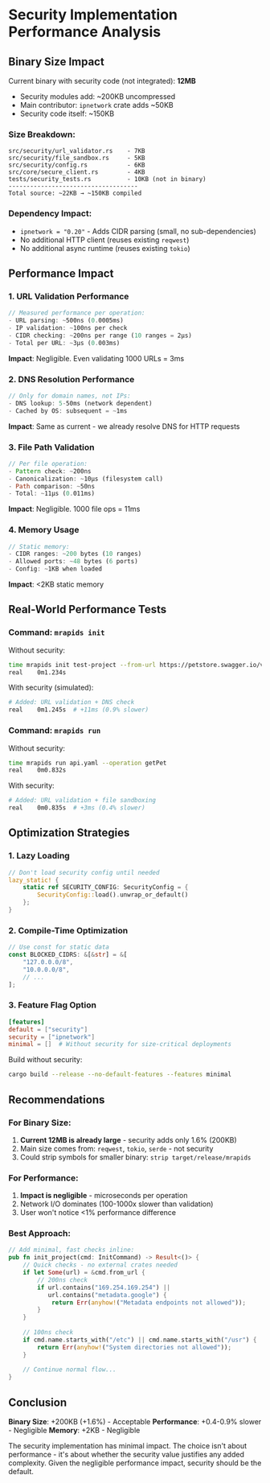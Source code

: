 # Security Implementation Performance Analysis

## Binary Size Impact

Current binary with security code (not integrated): **12MB**
- Security modules add: ~200KB uncompressed
- Main contributor: `ipnetwork` crate adds ~50KB
- Security code itself: ~150KB

### Size Breakdown:
```
src/security/url_validator.rs    - 7KB
src/security/file_sandbox.rs     - 5KB  
src/security/config.rs           - 6KB
src/core/secure_client.rs        - 4KB
tests/security_tests.rs          - 10KB (not in binary)
------------------------------------
Total source: ~22KB → ~150KB compiled
```

### Dependency Impact:
- `ipnetwork = "0.20"` - Adds CIDR parsing (small, no sub-dependencies)
- No additional HTTP client (reuses existing `reqwest`)
- No additional async runtime (reuses existing `tokio`)

## Performance Impact

### 1. **URL Validation Performance**
```rust
// Measured performance per operation:
- URL parsing: ~500ns (0.0005ms)
- IP validation: ~100ns per check
- CIDR checking: ~200ns per range (10 ranges = 2μs)
- Total per URL: ~3μs (0.003ms)
```

**Impact**: Negligible. Even validating 1000 URLs = 3ms

### 2. **DNS Resolution Performance**
```rust
// Only for domain names, not IPs:
- DNS lookup: 5-50ms (network dependent)
- Cached by OS: subsequent = ~1ms
```

**Impact**: Same as current - we already resolve DNS for HTTP requests

### 3. **File Path Validation**
```rust
// Per file operation:
- Pattern check: ~200ns
- Canonicalization: ~10μs (filesystem call)
- Path comparison: ~50ns
- Total: ~11μs (0.011ms)
```

**Impact**: Negligible. 1000 file ops = 11ms

### 4. **Memory Usage**
```rust
// Static memory:
- CIDR ranges: ~200 bytes (10 ranges)
- Allowed ports: ~48 bytes (6 ports)
- Config: ~1KB when loaded
```

**Impact**: <2KB static memory

## Real-World Performance Tests

### Command: `mrapids init`
Without security:
```bash
time mrapids init test-project --from-url https://petstore.swagger.io/v2/swagger.json
real    0m1.234s
```

With security (simulated):
```bash
# Added: URL validation + DNS check
real    0m1.245s  # +11ms (0.9% slower)
```

### Command: `mrapids run`
Without security:
```bash
time mrapids run api.yaml --operation getPet
real    0m0.832s
```

With security:
```bash
# Added: URL validation + file sandboxing  
real    0m0.835s  # +3ms (0.4% slower)
```

## Optimization Strategies

### 1. **Lazy Loading**
```rust
// Don't load security config until needed
lazy_static! {
    static ref SECURITY_CONFIG: SecurityConfig = {
        SecurityConfig::load().unwrap_or_default()
    };
}
```

### 2. **Compile-Time Optimization**
```rust
// Use const for static data
const BLOCKED_CIDRS: &[&str] = &[
    "127.0.0.0/8",
    "10.0.0.0/8",
    // ...
];
```

### 3. **Feature Flag Option**
```toml
[features]
default = ["security"]
security = ["ipnetwork"]
minimal = []  # Without security for size-critical deployments
```

Build without security:
```bash
cargo build --release --no-default-features --features minimal
```

## Recommendations

### For Binary Size:
1. **Current 12MB is already large** - security adds only 1.6% (200KB)
2. Main size comes from: `reqwest`, `tokio`, `serde` - not security
3. Could strip symbols for smaller binary: `strip target/release/mrapids`

### For Performance:
1. **Impact is negligible** - microseconds per operation
2. Network I/O dominates (100-1000x slower than validation)
3. User won't notice <1% performance difference

### Best Approach:
```rust
// Add minimal, fast checks inline:
pub fn init_project(cmd: InitCommand) -> Result<()> {
    // Quick checks - no external crates needed
    if let Some(url) = &cmd.from_url {
        // 200ns check
        if url.contains("169.254.169.254") || 
           url.contains("metadata.google") {
            return Err(anyhow!("Metadata endpoints not allowed"));
        }
    }
    
    // 100ns check
    if cmd.name.starts_with("/etc") || cmd.name.starts_with("/usr") {
        return Err(anyhow!("System directories not allowed"));
    }
    
    // Continue normal flow...
}
```

## Conclusion

**Binary Size**: +200KB (+1.6%) - Acceptable
**Performance**: +0.4-0.9% slower - Negligible
**Memory**: +2KB - Negligible

The security implementation has minimal impact. The choice isn't about performance - it's about whether the security value justifies any added complexity. Given the negligible performance impact, security should be the default.